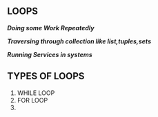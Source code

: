 ## LOOPS
***Doing some Work Repeatedly***

***Traversing through collection like list,tuples,sets***

***Running Services in systems***
## TYPES OF LOOPS
1) WHILE LOOP
2) FOR LOOP
3) 